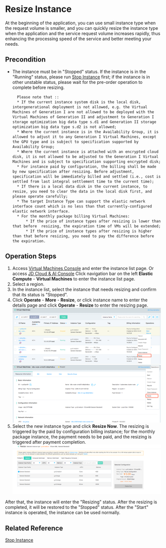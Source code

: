 # Resize Instance

At the beginning of the application, you can use small instance type when the request volume is smaller, and you can quickly resize the instance type when the application and the service request volume increases rapidly, thus enhancing the processing speed of the service and better meeting your needs.

## Precondition

* The instance must be in "Stopped" status. If the instance is in the "Running" status, please run [Stop Instance](Stop-Instance.md) first; if the instance is in other unstable status, please wait for the pre-order operation to complete before resizing.
	
		Please note that ::
		* If the current instance system disk is the local disk, intergenerational deployment is not allowed, e.g. the Virtual Machines of Generation I are not allowed to be deployed with the Virtual Machines of Generation II and adjustment to Generation I storage optimization big data type s.d1 and Generation II storage optimization big data type s.d2 is not allowed;
		* Where the current instance is in the Availability Group, it is allowed to adjust it to any Generation I Virtual Machines, except the GPU type and is subject to specification supported by Availability Group;
		* Where the current instance is attached with an encrypted cloud disk, it is not allowed to be adjusted to the Generation I Virtual Machines and is subject to specification supporting encrypted disk;
		* For instance paid by configuration, the billing shall be made by new specification after resizing. Before adjustment, specification will be immediately billed and settled (i.e., cost is settled from last integral settlement time to the current time);
		* If there is a local data disk in the current instance, to resize, you need to clear the data in the local disk first, and please operate carefully;
		* The target Instance Type can support the elastic network interface count which is no less than that currently-configured elastic network interface.
		* For the monthly package billing Virtual Machines:
			* If the price of instance types after resizing is lower than that before  resizing, the expiration time of VMs will be extended;
			* If the price of instance types after resizing is higher than that before resizing, you need to pay the difference before the expiration.
		


## Operation Steps
1. Access [Virtual Machines Console](https://cns-console.jdcloud.com/host/compute/list) and enter the instance list page. Or access [JD Cloud & AI Console](https://console.jdcloud.com) Click navigation bar on the left **Elastic Compute** - **Virtual Machines** to enter the instance list page.
2. Select a region.
3. In the instance list, select the instance that needs resizing and confirm that its status is "Stopped".
4. Click **Operate** - **More** - **Resize**, or click instance name to enter the details page and click **Operate** - **Resize** to enter the resizing page.
![](../../../../../image/vm/resize1.png) ![](../../../../../image/vm/resize2.png)
5. Select the new instance type and click **Resize Now**. The resizing is triggered by the paid by configuration billing instance; for the monthly package instance, the payment needs to be paid, and the resizing is triggered after payment completion. ![](../../../../../image/vm/resize3.png)

After that, the instance will enter the "Resizing" status. After the resizing is completed, it will be restored to the "Stopped" status. After the "Start" instance is operated, the instance can be used normally.
## Related Reference

[Stop Instance](Stop-Instance.md)
